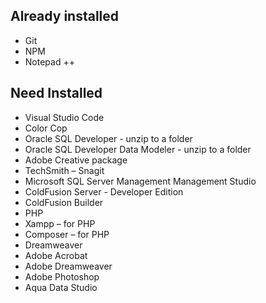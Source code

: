 

## Already installed
- Git
- NPM 
- Notepad ++

## Need Installed
- Visual Studio Code
- Color Cop
- Oracle SQL Developer - unzip to a folder
- Oracle SQL Developer Data Modeler - unzip to a folder
- Adobe Creative package
- TechSmith – Snagit
- Microsoft SQL Server Management Management Studio
- ColdFusion Server - Developer Edition
- ColdFusion Builder
- PHP
- Xampp – for PHP
- Composer – for PHP
- Dreamweaver
- Adobe Acrobat
- Adobe Dreamweaver
- Adobe Photoshop
- Aqua Data Studio